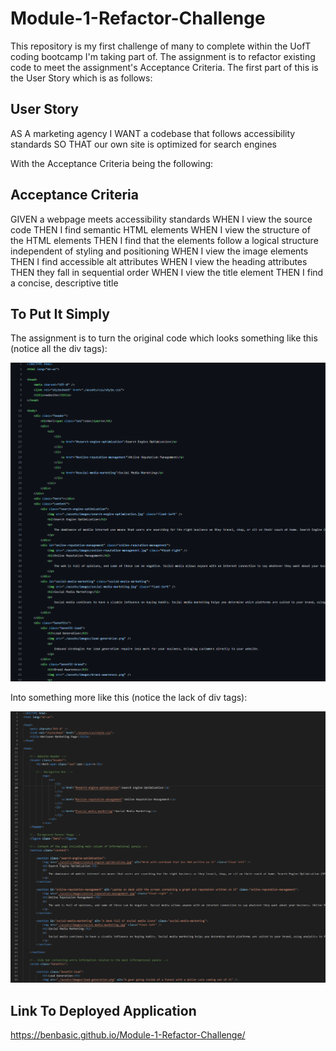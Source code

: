 # Module-1-Refactor-Challenge

This repository is my first challenge of many to complete within the UofT coding bootcamp I'm taking part of. 
The assignment is to refactor existing code to meet the assignment's Acceptance Criteria.
The first part of this is the User Story which is as follows:

## User Story

AS A marketing agency
I WANT a codebase that follows accessibility standards
SO THAT our own site is optimized for search engines

With the Acceptance Criteria being the following: 

## Acceptance Criteria

GIVEN a webpage meets accessibility standards
WHEN I view the source code
THEN I find semantic HTML elements
WHEN I view the structure of the HTML elements
THEN I find that the elements follow a logical structure independent of styling and positioning
WHEN I view the image elements
THEN I find accessible alt attributes
WHEN I view the heading attributes
THEN they fall in sequential order
WHEN I view the title element
THEN I find a concise, descriptive title

## To Put It Simply

The assignment is to turn the original code which looks something like this (notice all the div tags):


![alt text](assets/images/screenshot.png)


Into something more like this (notice the lack of div tags):

![alt text](assets/images/screenshot2.png)

## Link To Deployed Application
https://benbasic.github.io/Module-1-Refactor-Challenge/

